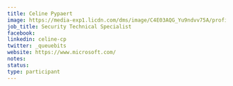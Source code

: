 ```yaml
---
title: Celine Pypaert
image: https://media-exp1.licdn.com/dms/image/C4E03AQG_Yu9ndvv75A/profile-displayphoto-shrink_800_800/0/1647725517797?e=1654732800&v=beta&t=ifxQId6zwOG9MrLW4m-Ld6_GUZcpoV2PNeyUZMVsvsw
job_title: Security Technical Specialist
facebook:
linkedin: celine-cp
twitter: _queuebits
website: https://www.microsoft.com/
notes:
status: 
type: participant
---
```

